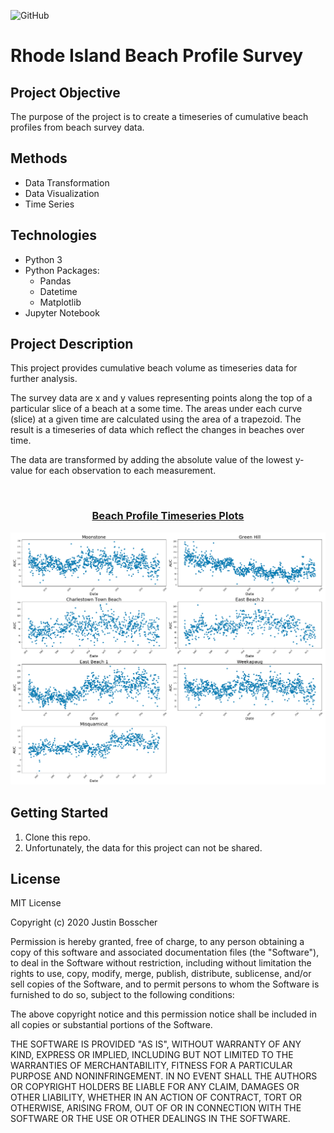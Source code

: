 ![GitHub](https://img.shields.io/github/license/justinbosscher/gso-beach-survey?style=plastic)

# Rhode Island Beach Profile Survey

## Project Objective
The purpose of the project is to create a timeseries of cumulative beach
profiles from beach survey data.

## Methods
* Data Transformation
* Data Visualization
* Time Series

## Technologies
* Python 3
* Python Packages:
  * Pandas
  * Datetime
  * Matplotlib
* Jupyter Notebook

## Project Description
This project provides cumulative beach volume as timeseries data for further
analysis.

The survey data are x and y values representing points along the top of a
particular slice of a beach at a some time. The areas under each curve (slice)
at a given time are calculated using the area of a trapezoid. The result is a
timeseries of data which reflect the changes in beaches over time.

The data are transformed by adding the absolute value of the lowest
y-value for each observation to each measurement.

</br>
<h3><p style="text-align: center;"><u>Beach Profile Timeseries Plots</u></p>

![Beach Volume Timeseries Plots](plots.png)

## Getting Started
1. Clone this repo.
2. Unfortunately, the data for this project can not be shared.

## License
MIT License

Copyright (c) 2020 Justin Bosscher

Permission is hereby granted, free of charge, to any person obtaining a copy
of this software and associated documentation files (the "Software"), to deal
in the Software without restriction, including without limitation the rights
to use, copy, modify, merge, publish, distribute, sublicense, and/or sell
copies of the Software, and to permit persons to whom the Software is
furnished to do so, subject to the following conditions:

The above copyright notice and this permission notice shall be included in all
copies or substantial portions of the Software.

THE SOFTWARE IS PROVIDED "AS IS", WITHOUT WARRANTY OF ANY KIND, EXPRESS OR
IMPLIED, INCLUDING BUT NOT LIMITED TO THE WARRANTIES OF MERCHANTABILITY,
FITNESS FOR A PARTICULAR PURPOSE AND NONINFRINGEMENT. IN NO EVENT SHALL THE
AUTHORS OR COPYRIGHT HOLDERS BE LIABLE FOR ANY CLAIM, DAMAGES OR OTHER
LIABILITY, WHETHER IN AN ACTION OF CONTRACT, TORT OR OTHERWISE, ARISING FROM,
OUT OF OR IN CONNECTION WITH THE SOFTWARE OR THE USE OR OTHER DEALINGS IN THE
SOFTWARE.
